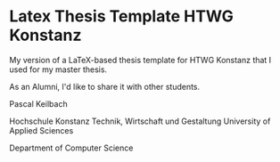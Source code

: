# Latex Thesis Template HTWG Konstanz
My version of a LaTeX-based thesis template for HTWG Konstanz that I used for my master thesis.

As an Alumni, I'd like to share it with other students.

Pascal Keilbach

Hochschule Konstanz Technik, Wirtschaft und Gestaltung
University of Applied Sciences

Department of Computer Science
